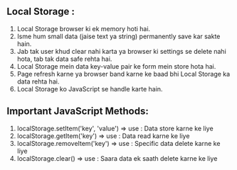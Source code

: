 ##  Local Storage :

1. Local Storage browser ki ek memory hoti hai.
2. Isme hum small data (jaise text ya string) permanently save kar sakte hain.
3. Jab tak user khud clear nahi karta ya browser ki settings se delete nahi hota, tab tak data safe rehta hai.
4. Local Storage mein data key-value pair ke form mein store hota hai.
5. Page refresh karne ya browser band karne ke baad bhi Local Storage ka data rehta hai.
6. Local Storage ko JavaScript se handle karte hain.


## Important JavaScript Methods:

1. localStorage.setItem('key', 'value') => use : Data store karne ke liye
2. localStorage.getItem('key') => use : Data read karne ke liye
3. localStorage.removeItem('key') => use : Specific data delete karne ke liye
4. localStorage.clear() => use : Saara data ek saath delete karne ke liye

